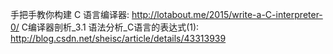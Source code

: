 手把手教你构建 C 语言编译器: http://lotabout.me/2015/write-a-C-interpreter-0/
C编译器剖析_3.1 语法分析_C语言的表达式(1): http://blog.csdn.net/sheisc/article/details/43313939
